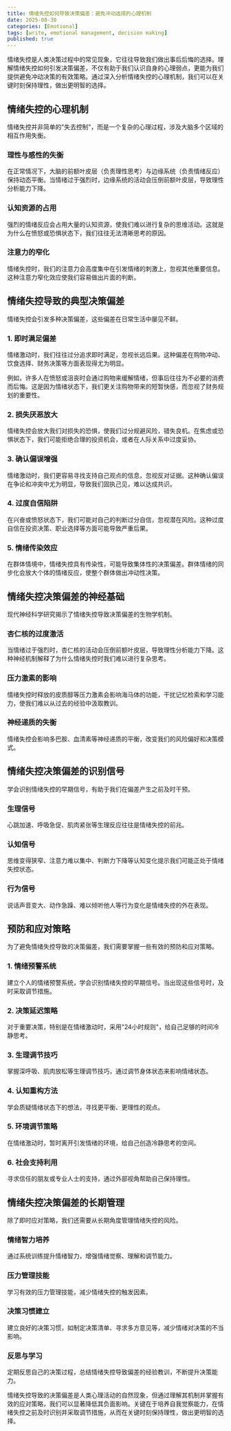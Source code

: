 ```yaml
---
title: 情绪失控如何导致决策偏差：避免冲动选择的心理机制
date: 2025-08-30
categories: [Emotional]
tags: [write, emotional management, decision making]
published: true
---
```


情绪失控是人类决策过程中的常见现象，它往往导致我们做出事后后悔的选择。理解情绪失控如何引发决策偏差，不仅有助于我们认识自身的心理弱点，更能为我们提供避免冲动决策的有效策略。通过深入分析情绪失控的心理机制，我们可以在关键时刻保持理性，做出更明智的选择。

## 情绪失控的心理机制

情绪失控并非简单的"失去控制"，而是一个复杂的心理过程，涉及大脑多个区域的相互作用失衡。

### 理性与感性的失衡
在正常情况下，大脑的前额叶皮层（负责理性思考）与边缘系统（负责情绪反应）保持动态平衡。当情绪过于强烈时，边缘系统的活动会压倒前额叶皮层，导致理性分析能力下降。

### 认知资源的占用
强烈的情绪反应会占用大量的认知资源，使我们难以进行复杂的思维活动。这就是为什么在愤怒或恐惧状态下，我们往往无法清晰思考的原因。

### 注意力的窄化
情绪失控时，我们的注意力会高度集中在引发情绪的刺激上，忽视其他重要信息。这种注意力窄化效应使我们容易做出片面的判断。

## 情绪失控导致的典型决策偏差

情绪失控会引发多种决策偏差，这些偏差在日常生活中屡见不鲜。

### 1. 即时满足偏差
情绪激动时，我们往往过分追求即时满足，忽视长远后果。这种偏差在购物冲动、饮食选择、财务决策等方面表现得尤为明显。

例如，许多人在愤怒或沮丧时会通过购物来缓解情绪，但事后往往为不必要的消费而后悔。这是因为情绪状态下，我们更关注购物带来的短暂快感，而忽视了财务规划的重要性。

### 2. 损失厌恶放大
情绪失控会放大我们对损失的恐惧，使我们过分规避风险，错失良机。在焦虑或恐惧状态下，我们可能拒绝合理的投资机会，或者在人际关系中过度妥协。

### 3. 确认偏误增强
情绪激动时，我们更容易寻找支持自己观点的信息，忽视反对证据。这种确认偏误在争论和冲突中尤为明显，导致我们固执己见，难以达成共识。

### 4. 过度自信陷阱
在兴奋或愤怒状态下，我们可能对自己的判断过分自信，忽视潜在风险。这种过度自信在投资决策、职业选择等方面可能导致严重后果。

### 5. 情绪传染效应
在群体情境中，情绪失控具有传染性，可能导致集体性的决策偏差。群体情绪的同步化会放大个体的情绪反应，使整个群体做出冲动性决策。

## 情绪失控决策偏差的神经基础

现代神经科学研究揭示了情绪失控导致决策偏差的生物学机制。

### 杏仁核的过度激活
当情绪过于强烈时，杏仁核的活动会压倒前额叶皮层，导致理性分析能力下降。这种神经机制解释了为什么情绪失控时我们难以进行复杂思考。

### 压力激素的影响
情绪失控时释放的皮质醇等压力激素会影响海马体的功能，干扰记忆检索和学习能力，使我们难以从过去的经验中汲取教训。

### 神经递质的失衡
情绪失控会影响多巴胺、血清素等神经递质的平衡，改变我们的风险偏好和决策模式。

## 情绪失控决策偏差的识别信号

学会识别情绪失控的早期信号，有助于我们在偏差产生之前及时干预。

### 生理信号
心跳加速、呼吸急促、肌肉紧张等生理反应往往是情绪失控的前兆。

### 认知信号
思维变得狭窄、注意力难以集中、判断力下降等认知变化提示我们可能正处于情绪失控状态。

### 行为信号
说话声音变大、动作急躁、难以倾听他人等行为变化是情绪失控的外在表现。

## 预防和应对策略

为了避免情绪失控导致的决策偏差，我们需要掌握一些有效的预防和应对策略。

### 1. 情绪预警系统
建立个人的情绪预警系统，学会识别情绪失控的早期信号。当出现这些信号时，及时采取调节措施。

### 2. 决策延迟策略
对于重要决策，特别是在情绪激动时，采用"24小时规则"，给自己足够的时间冷静思考。

### 3. 生理调节技巧
掌握深呼吸、肌肉放松等生理调节技巧，通过调节身体状态来影响情绪状态。

### 4. 认知重构方法
学会质疑情绪状态下的想法，寻找更平衡、更理性的观点。

### 5. 环境调节策略
在情绪激动时，暂时离开引发情绪的环境，给自己创造冷静思考的空间。

### 6. 社会支持利用
寻求信任的朋友或专业人士的支持，通过外部视角帮助自己保持理性。

## 情绪失控决策偏差的长期管理

除了即时应对策略，我们还需要从长期角度管理情绪失控的风险。

### 情绪智力培养
通过系统训练提升情绪智力，增强情绪觉察、理解和调节能力。

### 压力管理技能
学习有效的压力管理技能，减少情绪失控的触发因素。

### 决策习惯建立
建立良好的决策习惯，如制定决策清单、寻求多方意见等，减少情绪对决策的不当影响。

### 反思与学习
定期反思自己的决策过程，总结情绪失控导致偏差的经验教训，不断提升决策能力。

情绪失控导致的决策偏差是人类心理活动的自然现象，但通过理解其机制并掌握有效的应对策略，我们可以显著降低其负面影响。关键在于培养自我觉察能力，在情绪失控之前及时识别并采取调节措施，从而在关键时刻保持理性，做出更明智的选择。